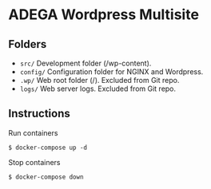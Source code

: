 # ADEGA Wordpress Multisite

## Folders

* `src/` Development folder (/wp-content).
* `config/` Configuration folder for NGINX and Wordpress. 
* `.wp/` Web root folder (/). Excluded from Git repo.
* `logs/` Web server logs. Excluded from Git repo.

## Instructions
Run containers
```console 
$ docker-compose up -d
```
Stop containers
```console
$ docker-compose down
```
